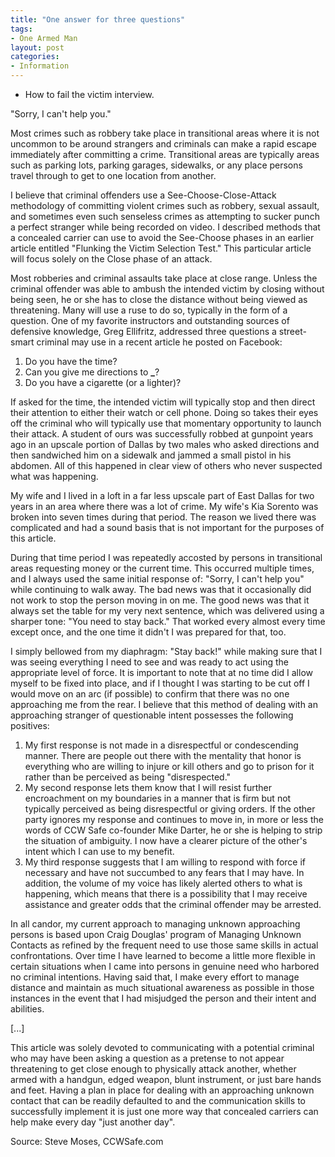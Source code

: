 ```yaml
---
title: "One answer for three questions"
tags:
- One Armed Man
layout: post
categories:
- Information
---
```


- How to fail the victim interview.

"Sorry, I can't help you."

Most crimes such as robbery take place in transitional areas where it is not uncommon to be around strangers and criminals can make a rapid escape immediately after committing a crime. Transitional areas are typically areas such as parking lots, parking garages, sidewalks, or any place persons travel through to get to one location from another.

I believe that criminal offenders use a See-Choose-Close-Attack methodology of committing violent crimes such as robbery, sexual assault, and sometimes even such senseless crimes as attempting to sucker punch a perfect stranger while being recorded on video. I described methods that a concealed carrier can use to avoid the See-Choose phases in an earlier article entitled "Flunking the Victim Selection Test." This particular article will focus solely on the Close phase of an attack.

Most robberies and criminal assaults take place at close range. Unless the criminal offender was able to ambush the intended victim by closing without being seen, he or she has to close the distance without being viewed as threatening. Many will use a ruse to do so, typically in the form of a question. One of my favorite instructors and outstanding sources of defensive knowledge, Greg Ellifritz, addressed three questions a street-smart criminal may use in a recent article he posted on Facebook:

1. Do you have the time?
2. Can you give me directions to **\_**?
3. Do you have a cigarette (or a lighter)?

If asked for the time, the intended victim will typically stop and then direct their attention to either their watch or cell phone. Doing so takes their eyes off the criminal who will typically use that momentary opportunity to launch their attack. A student of ours was successfully robbed at gunpoint years ago in an upscale portion of Dallas by two males who asked directions and then sandwiched him on a sidewalk and jammed a small pistol in his abdomen. All of this happened in clear view of others who never suspected what was happening.

My wife and I lived in a loft in a far less upscale part of East Dallas for two years in an area where there was a lot of crime. My wife's Kia Sorento was broken into seven times during that period. The reason we lived there was complicated and had a sound basis that is not important for the purposes of this article.

During that time period I was repeatedly accosted by persons in transitional areas requesting money or the current time. This occurred multiple times, and I always used the same initial response of: "Sorry, I can't help you" while continuing to walk away. The bad news was that it occasionally did not work to stop the person moving in on me. The good news was that it always set the table for my very next sentence, which was delivered using a sharper tone: "You need to stay back." That worked every almost every time except once, and the one time it didn't I was prepared for that, too.

I simply bellowed from my diaphragm: "Stay back!" while making sure that I was seeing everything I need to see and was ready to act using the appropriate level of force. It is important to note that at no time did I allow myself to be fixed into place, and if I thought I was starting to be cut off I would move on an arc (if possible) to confirm that there was no one approaching me from the rear. I believe that this method of dealing with an approaching stranger of questionable intent possesses the following positives:

1. My first response is not made in a disrespectful or condescending manner. There are people out there with the mentality that honor is everything who are willing to injure or kill others and go to prison for it rather than be perceived as being "disrespected."
2. My second response lets them know that I will resist further encroachment on my boundaries in a manner that is firm but not typically perceived as being disrespectful or giving orders. If the other party ignores my response and continues to move in, in more or less the words of CCW Safe co-founder Mike Darter, he or she is helping to strip the situation of ambiguity. I now have a clearer picture of the other's intent which I can use to my benefit.
3. My third response suggests that I am willing to respond with force if necessary and have not succumbed to any fears that I may have. In addition, the volume of my voice has likely alerted others to what is happening, which means that there is a possibility that I may receive assistance and greater odds that the criminal offender may be arrested.

In all candor, my current approach to managing unknown approaching persons is based upon Craig Douglas' program of Managing Unknown Contacts as refined by the frequent need to use those same skills in actual confrontations. Over time I have learned to become a little more flexible in certain situations when I came into persons in genuine need who harbored no criminal intentions. Having said that, I make every effort to manage distance and maintain as much situational awareness as possible in those instances in the event that I had misjudged the person and their intent and abilities.

\[...\]

This article was solely devoted to communicating with a potential criminal who may have been asking a question as a pretense to not appear threatening to get close enough to physically attack another, whether armed with a handgun, edged weapon, blunt instrument, or just bare hands and feet. Having a plan in place for dealing with an approaching unknown contact that can be readily defaulted to and the communication skills to successfully implement it is just one more way that concealed carriers can help make every day "just another day".

Source: Steve Moses, CCWSafe.com